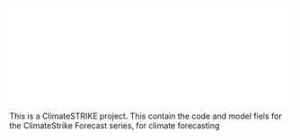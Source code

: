 <img src=https://raw.githubusercontent.com/sharktide/ClimateStrike-App/refs/heads/main/logo.svg>

This is a ClimateSTRIKE project. This contain the code and model fiels for the ClimateStrike Forecast series, for climate forecasting
